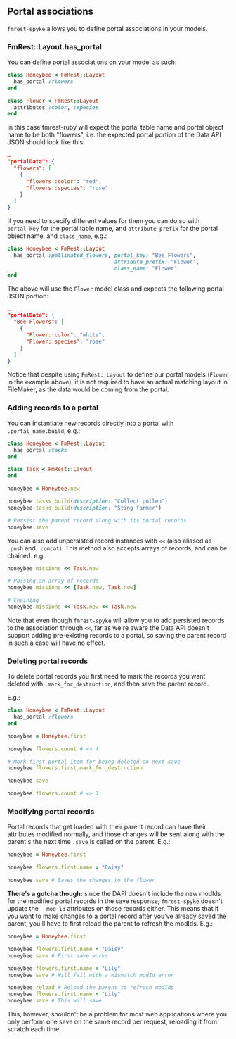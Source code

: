 ## Portal associations

`fmrest-spyke` allows you to define portal associations in your models.

### FmRest::Layout.has_portal

You can define portal associations on your model as such:

```ruby
class Honeybee < FmRest::Layout
  has_portal :flowers
end

class Flower < FmRest::Layout
  attributes :color, :species
end
```

In this case fmrest-ruby will expect the portal table name and portal object
name to be both "flowers", i.e. the expected portal portion of the Data API
JSON should look like this:

```json
…
"portalData": {
  "flowers": [
    {
      "flowers::color": "red",
      "flowers::species": "rose"
    }
  ]
}
```

If you need to specify different values for them you can do so with
`portal_key` for the portal table name, and `attribute_prefix` for the portal
object name, and `class_name`, e.g.:

```ruby
class Honeybee < FmRest::Layout
  has_portal :pollinated_flowers, portal_key: "Bee Flowers",
                                  attribute_prefix: "Flower",
                                  class_name: "Flower"
end
```

The above will use the `Flower` model class and expects the following portal JSON
portion:

```json
…
"portalData": {
  "Bee Flowers": [
    {
      "Flower::color": "white",
      "Flower::species": "rose"
    }
  ]
}
```

Notice that despite using `FmRest::Layout` to define our portal models
(`Flower` in the example above), it is not required to have an actual matching
layout in FileMaker, as the data would be coming from the portal.

### Adding records to a portal

You can instantiate new records directly into a portal with
`.portal_name.build`, e.g.:

```ruby
class Honeybee < FmRest::Layout
  has_portal :tasks
end

class Task < FmRest::Layout
end

honeybee = Honeybee.new

honeybee.tasks.build(description: "Collect pollen")
honeybee.tasks.build(description: "Sting farmer")

# Persist the parent record along with its portal records
honeybee.save
```

You can also add unpersisted record instances with `<<` (also aliased as
`.push` and `.concat`). This method also accepts arrays of records, and can be
chained.  e.g.:

```ruby
honeybee.missions << Task.new

# Passing an array of records
honeybee.missions << [Task.new, Task.new]

# Chaining
honeybee.missions << Task.new << Task.new
```

Note that even though `fmrest-spyke` will allow you to add persisted records to
the association through `<<`, far as we're aware the Data API doesn't support
adding pre-existing records to a portal, so saving the parent record in such a
case will have no effect.

### Deleting portal records

To delete portal records you first need to mark the records you want deleted
with `.mark_for_destruction`, and then save the parent record.

E.g.:

```ruby
class Honeybee < FmRest::Layout
  has_portal :flowers
end

honeybee = Honeybee.first

honeybee.flowers.count # => 4

# Mark first portal item for being deleted on next save
honeybee.flowers.first.mark_for_destruction

honeybee.save

honeybee.flowers.count # => 3
```

### Modifying portal records

Portal records that get loaded with their parent record can have their
attributes modified normally, and those changes will be sent along with the
parent's the next time `.save` is called on the parent. E.g.:

```ruby
honeybee = Honeybee.first

honeybee.flowers.first.name = "Daisy"

honeybee.save # Saves the changes to the flower
```

**There's a gotcha though:** since the DAPI doesn't include the new modIds for
the modified portal records in the save response, `fmrest-spyke` doesn't update
the `__mod_id` attributes on those records either. This means that if you want
to make changes to a portal record after you've already saved the parent,
you'll have to first reload the parent to refresh the modIds. E.g.:

```ruby
honeybee = Honeybee.first

honeybee.flowers.first.name = "Daisy"
honeybee.save # First save works

honeybee.flowers.first.name = "Lily"
honeybee.save # Will fail with a mismatch modId error

honeybee.reload # Reload the parent to refresh modIds
honeybee.flowers.first.name = "Lily"
honeybee.save # This will save
```

This, however, shouldn't be a problem for most web applications where you only
perform one save on the same record per request, reloading it from scratch each
time.
